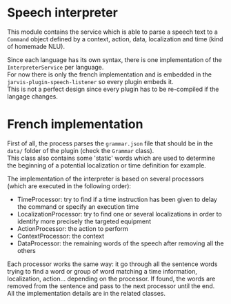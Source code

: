 # Speech interpreter

This module contains the service which is able to parse a speech text to a `Command` object defined by a context, action, data, localization and time (kind of homemade NLU). 

Since each language has its own syntax, there is one implementation of the `InterpreterService` per language.  
For now there is only the french implementation and is embedded in the `jarvis-plugin-speech-listener` so every plugin embeds it.  
This is not a perfect design since every plugin has to be re-compiled if the langage changes.

# French implementation

First of all, the process parses the `grammar.json` file that should be in the `data/` folder of the plugin (check the `Grammar` class).  
This class also contains some 'static' words which are used to determine the beginning of a potential localization or time definition for example.

The implementation of the interpreter is based on several processors (which are executed in the following order): 

- TimeProcessor: try to find if a time instruction has been given to delay the command or specify an execution time 
- LocalizationProcessor: try to find one or several localizations in order to identify more precisely the targeted equipment 
- ActionProcessor: the action to perform
- ContextProcessor: the context
- DataProcessor: the remaining words of the speech after removing all the others

Each processor works the same way: it go through all the sentence words trying to find a word or group of word matching a time information, localization, action... depending on the processor.
If found, the words are removed from the sentence and pass to the next processor until the end.  
All the implementation details are in the related classes.